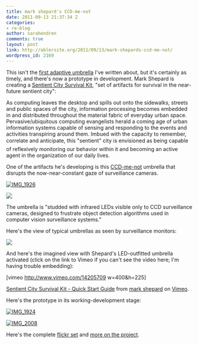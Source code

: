 ```yaml
---
title: mark shepard's CCD-me-not
date: 2011-09-13 21:37:34 Z
categories:
- re-blog
author: sarahendren
comments: true
layout: post
link: http://ablersite.org/2011/09/13/mark-shepards-ccd-me-not/
wordpress_id: 2169
---
```


This isn't the [first adaptive umbrella](http://www.ablersite.org/2009/12/affinities-jooyeun-paek/) I've written about, but it's certainly as timely, and there's now a prototype in development. Mark Shepard is creating a [Sentient City Survival Kit](http://survival.sentientcity.net/blog/), "set of artifacts for survival in the near-future sentient city":


As computing leaves the desktop and spills out onto the sidewalks, streets and public spaces of the city, information processing becomes embedded in and distributed throughout the material fabric of everyday urban space. Pervasive/ubiquitous computing evangelists herald a coming age of urban information systems capable of sensing and responding to the events and activities transpiring around them. Imbued with the capacity to remember, correlate and anticipate, this "sentient" city is envisioned as being capable of reflexively monitoring our behavior within it and becoming an active agent in the organization of our daily lives.


One of the artifacts he's developing is this [CCD-me-not](http://survival.sentientcity.net/blog/?page_id=17) umbrella that disrupts the now-near-constant gaze of surveillance cameras.

[![IMG_1926](http://farm7.static.flickr.com/6139/5992175008_c09c5dd0b2.jpg)](http://www.flickr.com/photos/mark_shepard/5992175008/)

[![](http://ablersite.files.wordpress.com/2011/09/umbrella_solo.jpg)](http://ablersite.files.wordpress.com/2011/09/umbrella_solo.jpg)

The umbrella is "studded with infrared LEDs visible only to CCD surveillance cameras, designed to frustrate object detection algorithms used in computer vision surveillance systems."

Here's the view of typical umbrellas as seen by surveillance monitors:

[![](http://ablersite.files.wordpress.com/2011/09/umbrella_street_off.jpg)](http://ablersite.files.wordpress.com/2011/09/umbrella_street_off.jpg)

And here's the imagined view with Shepard's LED-outfitted umbrella activated (click on the link to Vimeo if you can't see the video here; I'm having trouble embedding):

[vimeo http://www.vimeo.com/14205709 w=400&h=225]

[Sentient City Survival Kit - Quick Start Guide](http://vimeo.com/14205709) from [mark shepard](http://vimeo.com/user2604985) on [Vimeo](http://vimeo.com).

Here's the prototype in its working-development stage:

[![IMG_1924](http://farm7.static.flickr.com/6011/5991616471_6d8f819596.jpg)](http://www.flickr.com/photos/mark_shepard/5991616471/)

[![IMG_2008](http://farm7.static.flickr.com/6187/6080745328_79b35ed58b.jpg)](http://www.flickr.com/photos/mark_shepard/6080745328/)

Here's the complete [flickr set](http://www.flickr.com/photos/mark_shepard/sets/72157627393640569/with/6080745328/) and [more on the project](http://survival.sentientcity.net/blog/?page_id=17).
